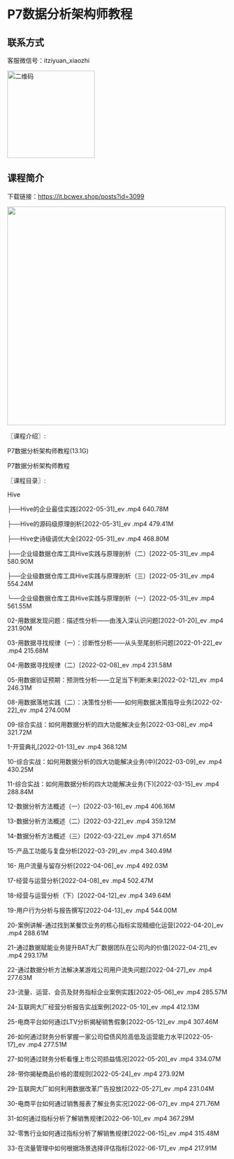 # P7数据分析架构师教程

## 联系方式

客服微信号：itziyuan_xiaozhi

<img src="https://ziyuanyun.oss-cn-guangzhou.aliyuncs.com/common/20240614073449/666b82192834a.jpg" width="200" height="200" alt="二维码">

## 课程简介

下载链接：https://it.bcwex.shop/posts?id=3099

<img src="https://ziyuanyun.oss-cn-guangzhou.aliyuncs.com/yun/20240515185007/6644935f912a8.jpg" width="500" alt="">

  〖课程介绍〗:

 P7数据分析架构师教程(13.1G)

 P7数据分析架构师教程



 〖课程目录〗:

 Hive

 ├──Hive的企业最佳实践[2022-05-31]_ev .mp4 640.78M

 ├──Hive的源码级原理剖析[2022-05-31]_ev .mp4 479.41M

 ├──Hive史诗级调优大全[2022-05-31]_ev .mp4 468.80M

 ├──企业级数据仓库工具Hive实践与原理剖析（二）[2022-05-31]_ev .mp4 580.90M

 ├──企业级数据仓库工具Hive实践与原理剖析（三）[2022-05-31]_ev .mp4 554.24M

 └──企业级数据仓库工具Hive实践与原理剖析（一）[2022-05-31]_ev .mp4 561.55M

 02-用数据发现问题：描述性分析——由浅入深认识问题[2022-01-20]_ev .mp4 231.90M

 03-用数据寻找规律（一）：诊断性分析——从头至尾剖析问题[2022-01-22]_ev .mp4 215.68M

 04-用数据寻找规律（二）[2022-02-08]_ev .mp4 231.58M

 05-用数据验证预期：预测性分析——立足当下判断未来[2022-02-12]_ev .mp4 246.31M

 08-用数据落地实践（二）：决策性分析——如何用数据决策指导业务[2022-02-22]_ev .mp4 274.00M

 09-综合实战：如何用数据分析的四大功能解决业务[2022-03-08]_ev .mp4 321.72M

 1-开营典礼[2022-01-13]_ev .mp4 368.12M

 10-综合实战：如何用数据分析的四大功能解决业务(中)[2022-03-09]_ev .mp4 430.25M

 11-综合实战：如何用数据分析的四大功能解决业务(下)[2022-03-15]_ev .mp4 288.84M

 12-数据分析方法概述（一）[2022-03-16]_ev .mp4 406.16M

 13-数据分析方法概述（二）[2022-03-22]_ev .mp4 359.12M

 14-数据分析方法概述（三）[2022-03-22]_ev .mp4 371.65M

 15-产品工功能与复盘分析[2022-03-29]_ev .mp4 340.49M

 16- 用户流量与留存分析[2022-04-06]_ev .mp4 492.03M

 17-经营与运营分析[2022-04-08]_ev .mp4 502.47M

 18-经营与运营分析（下）[2022-04-12]_ev .mp4 349.64M

 19-用户行为分析与报告撰写[2022-04-13]_ev .mp4 544.00M

 20-案例讲解-通过找到某餐饮业务的核心指标实现精细化运营[2022-04-20]_ev .mp4 288.61M

 21-通过数据赋能业务提升BAT大厂数据团队在公司内的价值[2022-04-21]_ev .mp4 293.17M

 22-通过数据分析方法解决某游戏公司用户流失问题[2022-04-27]_ev .mp4 277.63M

 23-流量、运营、会员及财务指标企业案例实践[2022-05-06]_ev .mp4 285.57M

 24-互联网大厂经营分析报告实战案例[2022-05-10]_ev .mp4 412.13M

 25-电商平台如何通过LTV分析揭秘销售假象[2022-05-12]_ev .mp4 307.46M

 26-如何通过财务分析掌握一家公司偿债风险高低及运营能力水平[2022-05-17]_ev .mp4 277.51M

 27-如何通过财务分析看懂上市公司损益情况[2022-05-20]_ev .mp4 334.07M

 28-带你揭秘商品价格的潜规则[2022-05-24]_ev .mp4 273.92M

 29-互联网大厂如何利用数据改革广告投放[2022-05-27]_ev .mp4 231.04M

 30-电商平台如何通过销售报表了解业务实况[2022-06-07]_ev .mp4 271.76M

 31-如何通过指标分析了解销售规律[2022-06-10]_ev .mp4 367.29M

 32-零售行业如何通过指标分析了解销售规律[2022-06-15]_ev .mp4 315.48M

 33-在流量管理中如何根据场景选择评估指标[2022-06-17]_ev .mp4 217.91M

  